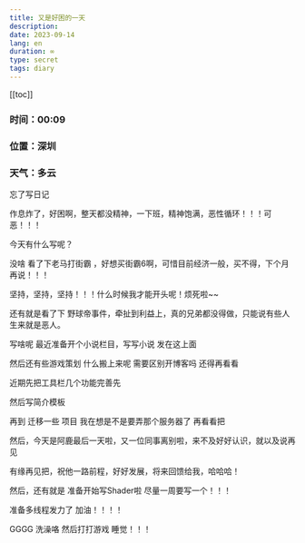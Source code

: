 ```yaml
---
title: 又是好困的一天
description: 
date: 2023-09-14
lang: en
duration: ∞
type: secret
tags: diary
---
```

[[toc]]

### 时间：00:09

### 位置：深圳

### 天气：多云

忘了写日记

作息炸了，好困啊，整天都没精神，一下班，精神饱满，恶性循环！！！可恶！！！

今天有什么写呢？

没啥 看了下老马打街霸 ，好想买街霸6啊，可惜目前经济一般，买不得，下个月再说！！！

坚持，坚持，坚持！！！什么时候我才能开头呢！烦死啦~~

还有就是看了下 野球帝事件，牵扯到利益上，真的兄弟都没得做，只能说有些人生来就是恶人。

写啥呢 最近准备开个小说栏目，写写小说 发在这上面

然后还有些游戏策划 什么搬上来呢 需要区别开博客吗 还得再看看

近期先把工具栏几个功能完善先

然后写简介模板

再到 迁移一些 项目 我在想是不是要弄那个服务器了 再看看把

然后，今天是阿鹿最后一天啦，又一位同事离别啦，来不及好好认识，就以及说再见

有缘再见把，祝他一路前程，好好发展，将来回馈给我，哈哈哈！

然后，还有就是 准备开始写Shader啦 尽量一周要写一个！！！

准备多线程发力了 加油！！！！

GGGG 洗澡咯 然后打打游戏 睡觉！！！